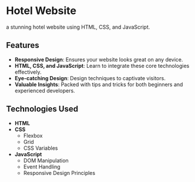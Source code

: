 # Hotel Website 

 a stunning hotel website  using HTML, CSS, and JavaScript.

## Features

- **Responsive Design**: Ensures your website looks great on any device.
- **HTML, CSS, and JavaScript**: Learn to integrate these core technologies effectively.
- **Eye-catching Design**: Design techniques to captivate visitors.
- **Valuable Insights**: Packed with tips and tricks for both beginners and experienced developers.

## Technologies Used

- **HTML**
- **CSS**
  - Flexbox
  - Grid
  - CSS Variables
- **JavaScript**
  - DOM Manipulation
  - Event Handling
  - Responsive Design Principles
